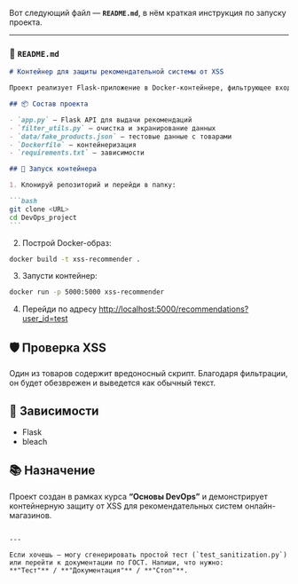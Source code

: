 Вот следующий файл — **`README.md`**, в нём краткая инструкция по запуску проекта.

---

### 📄 `README.md`

````markdown
# Контейнер для защиты рекомендательной системы от XSS

Проект реализует Flask-приложение в Docker-контейнере, фильтрующее входные и выходные данные, чтобы защитить онлайн-магазин от атак XSS.

## 📦 Состав проекта

- `app.py` — Flask API для выдачи рекомендаций
- `filter_utils.py` — очистка и экранирование данных
- `data/fake_products.json` — тестовые данные с товарами
- `Dockerfile` — контейнеризация
- `requirements.txt` — зависимости

## 🚀 Запуск контейнера

1. Клонируй репозиторий и перейди в папку:

```bash
git clone <URL>
cd DevOps_project
```
````

2. Построй Docker-образ:

```bash
docker build -t xss-recommender .
```

3. Запусти контейнер:

```bash
docker run -p 5000:5000 xss-recommender
```

4. Перейди по адресу [http://localhost:5000/recommendations?user_id=test](http://localhost:5000/recommendations?user_id=test)

## 🛡 Проверка XSS

Один из товаров содержит вредоносный скрипт. Благодаря фильтрации, он будет обезврежен и выведется как обычный текст.

## 🧪 Зависимости

- Flask
- bleach

## 📚 Назначение

Проект создан в рамках курса **“Основы DevOps”** и демонстрирует контейнерную защиту от XSS для рекомендательных систем онлайн-магазинов.

```

---

Если хочешь — могу сгенерировать простой тест (`test_sanitization.py`) или перейти к документации по ГОСТ. Напиши, что нужно:
**"Тест"** / **"Документация"** / **"Стоп"**.
```
